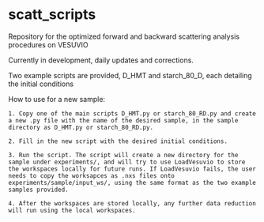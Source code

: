 # scatt_scripts

Repository for the optimized forward and backward scattering analysis procedures on VESUVIO

Currently in development, daily updates and corrections.

Two example scripts are provided, D_HMT and starch_80_D, each detailing the initial conditions

How to use for a new sample: 

    1. Copy one of the main scripts D_HMT.py or starch_80_RD.py and create a new .py file with the name of the desired sample, in the sample directory as D_HMT.py or starch_80_RD.py. 

    2. Fill in the new script with the desired initial conditions.

    3. Run the script. The script will create a new directory for the sample under experiments/, and will try to use LoadVesuvio to store the workspaces locally for future runs. If LoadVesuvio fails, the user needs to copy the worksapces as .nxs files onto experiments/sample/input_ws/, using the same format as the two example samples provided.

    4. After the workspaces are stored locally, any further data reduction will run using the local workspaces. 

  

    
